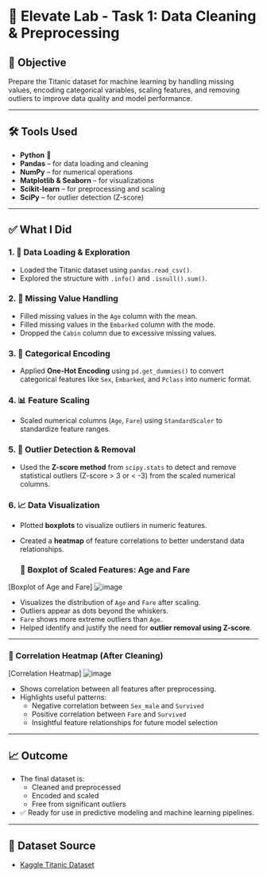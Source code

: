 # 🚢 Elevate Lab - Task 1: Data Cleaning & Preprocessing

## 🧠 Objective
Prepare the Titanic dataset for machine learning by handling missing values, encoding categorical variables, scaling features, and removing outliers to improve data quality and model performance.

---

## 🛠️ Tools Used
- **Python** 🐍  
- **Pandas** – for data loading and cleaning  
- **NumPy** – for numerical operations  
- **Matplotlib & Seaborn** – for visualizations  
- **Scikit-learn** – for preprocessing and scaling  
- **SciPy** – for outlier detection (Z-score)

---

## ✅ What I Did

### 1. 📂 Data Loading & Exploration
- Loaded the Titanic dataset using `pandas.read_csv()`.
- Explored the structure with `.info()` and `.isnull().sum()`.

### 2. 🧼 Missing Value Handling
- Filled missing values in the `Age` column with the mean.
- Filled missing values in the `Embarked` column with the mode.
- Dropped the `Cabin` column due to excessive missing values.

### 3. 🧠 Categorical Encoding
- Applied **One-Hot Encoding** using `pd.get_dummies()` to convert categorical features like `Sex`, `Embarked`, and `Pclass` into numeric format.

### 4. 📊 Feature Scaling
- Scaled numerical columns (`Age`, `Fare`) using `StandardScaler` to standardize feature ranges.

### 5. 🚨 Outlier Detection & Removal
- Used the **Z-score method** from `scipy.stats` to detect and remove statistical outliers (Z-score > 3 or < -3) from the scaled numerical columns.

### 6. 📈 Data Visualization
- Plotted **boxplots** to visualize outliers in numeric features.
- Created a **heatmap** of feature correlations to better understand data relationships.

  ### 🔹 Boxplot of Scaled Features: Age and Fare

[Boxplot of Age and Fare] ![image](https://github.com/user-attachments/assets/f84c7485-3ea2-42b3-af20-5e1323f35c50)


- Visualizes the distribution of `Age` and `Fare` after scaling.
- Outliers appear as dots beyond the whiskers.
- `Fare` shows more extreme outliers than `Age`.
- Helped identify and justify the need for **outlier removal using Z-score**.

---

### 🔹 Correlation Heatmap (After Cleaning) 

[Correlation Heatmap] ![image](https://github.com/user-attachments/assets/e0edcecf-f8b3-4e6a-91d8-75e0b008a3af)


- Shows correlation between all features after preprocessing.
- Highlights useful patterns:
  - Negative correlation between `Sex_male` and `Survived`
  - Positive correlation between `Fare` and `Survived`
  - Insightful feature relationships for future model selection

---

## 📈 Outcome
- The final dataset is:
  - Cleaned and preprocessed
  - Encoded and scaled
  - Free from significant outliers
- ✅ Ready for use in predictive modeling and machine learning pipelines.

---

## 📁 Dataset Source
- [Kaggle Titanic Dataset](https://www.kaggle.com/c/titanic)


